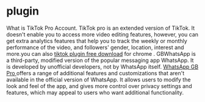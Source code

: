 # plugin
What is TikTok Pro Account. TikTok pro is an extended version of TikTok. It doesn't enable you to access more video editing features, however, you can get extra analytics features that help you to track the weekly or monthly performance of the video, and followers' gender, location, interest and more.you can also [tiktok plugin free download](https://tiktokmodapks.com/tiktok-plugin-apk/) for chrome .
GBWhatsApp is a third-party, modified version of the popular messaging app WhatsApp. It is developed by unofficial developers, not by WhatsApp itself. <a href="https://gbwahtspro.com/">WhatsApp GB Pro </a> offers a range of additional features and customizations that aren't available in the official version of WhatsApp. It allows users to modify the look and feel of the app, and gives more control over privacy settings and features, which may appeal to users who want additional functionality.
